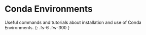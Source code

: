 # Conda Environments

Useful commands and tutorials about installation and use of Conda Environments.
{: .fs-6 .fw-300 }
